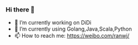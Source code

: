 ### Hi there 👋


- 🔭 I’m currently working on DiDi
- 🌱 I’m currently using Golang,Java,Scala,Python
- 📫 How to reach me: https://weibo.com/ranwj/
